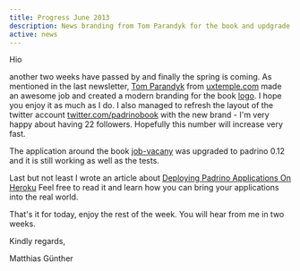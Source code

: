 ```yaml
---
title: Progress June 2013
description: News branding from Tom Parandyk for the book and updgrade to Padrino 0.12 - I also managed to refresh the layout of the twitter account.
active: news
---
```


Hio

another two weeks have passed by and finally the spring is coming. As mentioned in the last newsletter, [Tom Parandyk](https://twitter.com/tomparandyk) from [uxtemple.com](http://www.uxtemple.com) made an awesome job and created a modern branding for the book [logo](http://padrinobook.com/logo.png). I hope you enjoy it as much as I do. I also managed to refresh the layout of the twitter account [twitter.com/padrinobook](https://twitter.com/padrinobook) with the new brand - I'm very happy about having 22 followers. Hopefully this number will increase very fast.


The application around the book [job-vacany](https://github.com/wikimatze/job-vacancy) was upgraded to padrino 0.12 and it is still working as well as the tests.


Last but not least I wrote an article about [Deploying Padrino Applications On Heroku](https://wikimatze.de/deploying-padrino-applications-on-heroku.html)
Feel free to read it and learn how you can bring your applications into the real world.


That's it for today, enjoy the rest of the week. You will hear from me in two weeks.

Kindly regards,

Matthias Günther

